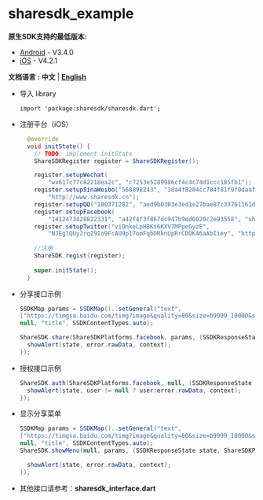 # sharesdk_example

**原生SDK支持的最低版本:**

- [Android](https://github.com/MobClub/ShareSDK-for-Android) - V3.4.0
- [iOS](https://github.com/MobClub/ShareSDK-for-iOS) - V4.2.1

**文档语言 :** **中文** | **[English](README.md)**

- 导入 library

    ```
    import 'package:sharesdk/sharesdk.dart';
    ```
    
- 注册平台（iOS）
    
    ```java
      @override
      void initState() {
        // TODO: implement initState
        ShareSDKRegister register = ShareSDKRegister();
    
        register.setupWechat(
            "wx617c77c82218ea2c", "c7253e5289986cf4c4c74d1ccc185fb1");
        register.setupSinaWeibo("568898243", "38a4f8204cc784f81f9f0daaf31e02e3",
            "http://www.sharesdk.cn");
        register.setupQQ("100371282", "aed9b0303e3ed1e27bae87c33761161d");
        register.setupFacebook(
            "1412473428822331", "a42f4f3f867dc947b9ed6020c2e93558", "shareSDK");
        register.setupTwitter("viOnkeLpHBKs6KXV7MPpeGyzE",
            "NJEglQUy2rqZ9Io9FcAU9p17omFqbORknUpRrCDOK46aAbIiey", "http://mob.com");
            
        //注册
        ShareSDK.regist(register);
        
        super.initState();
      }
    
    ```


- 分享接口示例

    ```java
    SSDKMap params = SSDKMap()..setGeneral("text", 
    ["https://timgsa.baidu.com/timg?image&quality=80&size=b9999_10000&sec=1541565611543&di=4615c8072e155090a2b833059f19ed5b&imgtype=0&src=http%3A%2F%2Fb-ssl.duitang.com%2Fuploads%2Fitem%2F201501%2F06%2F20150106003502_Ajcte.jpeg"], 
    null, "title", SSDKContentTypes.auto);

    ShareSDK.share(ShareSDKPlatforms.facebook, params, (SSDKResponseState state, Map userdata, Map contentEntity, SSDKError error){
      showAlert(state, error.rawData, context);
    });
    ```
- 授权接口示例
    
    ```java
    ShareSDK.auth(ShareSDKPlatforms.facebook, null, (SSDKResponseState state, Map user, SSDKError error){
      showAlert(state, user != null ? user:error.rawData, context);
    });
    ```
- 显示分享菜单

    ```java
    SSDKMap params = SSDKMap()..setGeneral("text", 
    ["https://timgsa.baidu.com/timg?image&quality=80&size=b9999_10000&sec=1541565611543&di=4615c8072e155090a2b833059f19ed5b&imgtype=0&src=http%3A%2F%2Fb-ssl.duitang.com%2Fuploads%2Fitem%2F201501%2F06%2F20150106003502_Ajcte.jpeg"], 
    null, "title", SSDKContentTypes.auto);
    ShareSDK.showMenu(null, params, (SSDKResponseState state, ShareSDKPlatform platform, Map userData, Map contentEntity, SSDKError error){

      showAlert(state, error.rawData, context);
    });   
    ```

- 其他接口请参考：**sharesdk_interface.dart**

